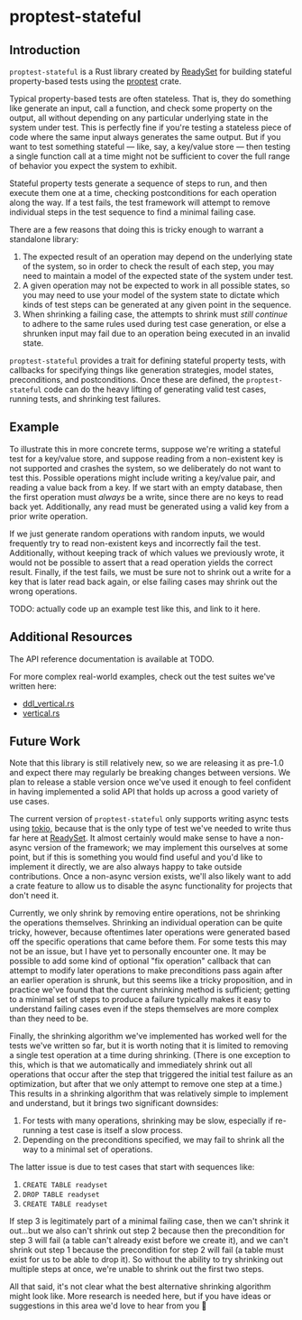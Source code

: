 # proptest-stateful
## Introduction

`proptest-stateful` is a Rust library created by [ReadySet](https://readyset.io/)
for building stateful property-based tests using the
[proptest](https://altsysrq.github.io/proptest-book/proptest/index.html) crate.

Typical property-based tests are often stateless. That is, they do something
like generate an input, call a function, and check some property on the output,
all without depending on any particular underlying state in the system under
test. This is perfectly fine if you're testing a stateless piece of code where
the same input always generates the same output. But if you want to test
something stateful &mdash; like, say, a key/value store &mdash; then testing a
single function call at a time might not be sufficient to cover the full range
of behavior you expect the system to exhibit.

Stateful property tests generate a sequence of steps to run, and then execute
them one at a time, checking postconditions for each operation along the way.
If a test fails, the test framework will attempt to remove individual steps in
the test sequence to find a minimal failing case.

There are a few reasons that doing this is tricky enough to warrant a
standalone library:

 1. The expected result of an operation may depend on the underlying state of
    the system, so in order to check the result of each step, you may need to
    maintain a model of the expected state of the system under test.
 2. A given operation may not be expected to work in all possible states, so
    you may need to use your model of the system state to dictate which kinds
    of test steps can be generated at any given point in the sequence.
 3. When shrinking a failing case, the attempts to shrink must *still continue*
    to adhere to the same rules used during test case generation, or else a
    shrunken input may fail due to an operation being executed in an invalid
    state.

`proptest-stateful` provides a trait for defining stateful property tests, with
callbacks for specifying things like generation strategies, model states,
preconditions, and postconditions. Once these are defined, the
`proptest-stateful` code can do the heavy lifting of generating valid test
cases, running tests, and shrinking test failures.

## Example

To illustrate this in more concrete terms, suppose we're writing a stateful
test for a key/value store, and suppose reading from a non-existent key is not
supported and crashes the system, so we deliberately do not want to test this.
Possible operations might include writing a key/value pair, and reading a value
back from a key. If we start with an empty database, then the first operation
must *always* be a write, since there are no keys to read back yet.
Additionally, any read must be generated using a valid key from a prior write
operation.

If we just generate random operations with random inputs, we would frequently
try to read non-existent keys and incorrectly fail the test. Additionally,
without keeping track of which values we previously wrote, it would not be
possible to assert that a read operation yields the correct result. Finally, if
the test fails, we must be sure not to shrink out a write for a key that is
later read back again, or else failing cases may shrink out the wrong
operations.

TODO: actually code up an example test like this, and link to it here.

## Additional Resources

The API reference documentation is available at TODO.

For more complex real-world examples, check out the test suites we've written here:
 * [ddl_vertical.rs](https://github.com/readysettech/readyset/blob/main/replicators/tests/ddl_vertical.rs)
 * [vertical.rs](https://github.com/readysettech/readyset/blob/main/readyset-mysql/tests/vertical.rs)

## Future Work

Note that this library is still relatively new, so we are releasing it as
pre-1.0 and expect there may regularly be breaking changes between versions. We
plan to release a stable version once we've used it enough to feel confident in
having implemented a solid API that holds up across a good variety of use
cases.

The current version of `proptest-stateful` only supports writing async tests
using [tokio](https://tokio.rs/), because that is the only type of test we've
needed to write thus far here at [ReadySet](https://readyset.io/). It almost
certainly would make sense to have a non-async version of the framework; we may
implement this ourselves at some point, but if this is something you would find
useful and you'd like to implement it directly, we are also always happy to
take outside contributions. Once a non-async version exists, we'll also likely
want to add a crate feature to allow us to disable the async functionality for
projects that don't need it.

Currently, we only shrink by removing entire operations, not be shrinking the
operations themselves. Shrinking an individual operation can be quite tricky,
however, because oftentimes later operations were generated based off the
specific operations that came before them. For some tests this may not be an
issue, but I have yet to personally encounter one. It may be possible to add
some kind of optional "fix operation" callback that can attempt to modify later
operations to make preconditions pass again after an earlier operation is
shrunk, but this seems like a tricky proposition, and in practice we've found
that the current shrinking method is sufficient; getting to a minimal set of
steps to produce a failure typically makes it easy to understand failing cases
even if the steps themselves are more complex than they need to be.

Finally, the shrinking algorithm we've implemented has worked well for the
tests we've written so far, but it is worth noting that it is limited to
removing a single test operation at a time during shrinking. (There is one
exception to this, which is that we automatically and immediately shrink out
all operations that occur after the step that triggered the initial test
failure as an optimization, but after that we only attempt to remove one step
at a time.) This results in a shrinking algorithm that was relatively simple to
implement and understand, but it brings two significant downsides:

 1. For tests with many operations, shrinking may be slow, especially if
    re-running a test case is itself a slow process.
 2. Depending on the preconditions specified, we may fail to shrink all the way
    to a minimal set of operations.

The latter issue is due to test cases that start with sequences like:

 1. `CREATE TABLE readyset`
 2. `DROP TABLE readyset`
 3. `CREATE TABLE readyset`

If step 3 is legitimately part of a minimal failing case, then we can't shrink
it out...but we also can't shrink out step 2 because then the precondition for
step 3 will fail (a table can't already exist before we create it), and we
can't shrink out step 1 because the precondition for step 2 will fail (a table
must exist for us to be able to drop it). So without the ability to try
shrinking out multiple steps at once, we're unable to shrink out the first two
steps.

All that said, it's not clear what the best alternative shrinking algorithm
might look like. More research is needed here, but if you have ideas or
suggestions in this area we'd love to hear from you 🙂
